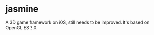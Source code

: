 jasmine
=======

A 3D game framework on iOS, still needs to be improved. It's based on OpenGL ES 2.0.
